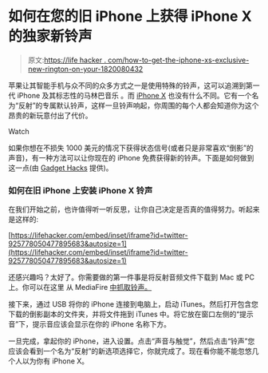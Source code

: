 # 如何在您的旧 iPhone 上获得 iPhone X 的独家新铃声

> 原文:[https://life hacker . com/how-to-get-the-iphone-xs-exclusive-new-rington-on-your-1820080432](https://lifehacker.com/how-to-get-the-iphone-xs-exclusive-new-ringtone-on-your-1820080432)

苹果让其智能手机与众不同的众多方式之一是使用特殊的铃声，这可以追溯到第一代 iPhone 及其标志性的马林巴音乐 。而 [iPhone X](https://lifehacker.com/why-you-shouldnt-buy-the-iphone-x-at-launch-according-1819803348#_ga=2.232386655.1131600261.1509628339-1313785359.1499701416) 也没有什么不同。它有一个名为“反射”的专属默认铃声，这样一旦铃声响起，你周围的每个人都会知道你为这个昂贵的新玩意付出了代价。

Watch

如果你想在不损失 1000 美元的情况下获得状态信号(或者只是非常喜欢“倒影”的声音)，有一种方法可以让你现在的 iPhone 免费获得新的铃声。下面是如何做到这一点(由 [Gadget Hacks](https://smartphones.gadgethacks.com/how-to/get-iphone-xs-new-reflection-ringtone-any-iphone-0180888/) 提供)。

### 如何在旧 iPhone 上安装 iPhone X 铃声

在我们开始之前，也许值得听一听反思，让你自己决定是否真的值得努力。听起来是这样的:

 [https://lifehacker.com/embed/inset/iframe?id=twitter-925778050477895683&autosize=1](https://lifehacker.com/embed/inset/iframe?id=twitter-925778050477895683&autosize=1) 

还感兴趣吗？太好了。你需要做的第一件事是将反射音频文件下载到 Mac 或 PC 上。你可以在这里 从 MediaFire [中抓取铃声。](https://www.mediafire.com/file/63qt6oomj6xf0e8/Reflection.m4r)

接下来，通过 USB 将你的 iPhone 连接到电脑上，启动 iTunes。然后打开包含您下载的倒影副本的文件夹，并将文件拖到 iTunes 中。将它放在窗口左侧的“提示音”下，提示音应该会显示在你的 iPhone 名称下方。

一旦完成，拿起你的 iPhone，进入设置。点击“声音与触觉”，然后点击“铃声”您应该会看到一个名为“反射”的新选项选择它，你就完成了。现在看你能不能忽悠几个人以为你有 iPhone X。